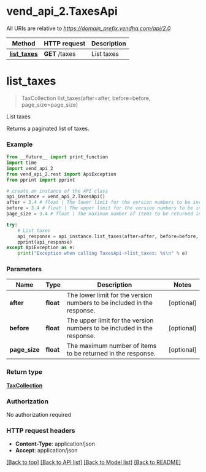 # vend_api_2.TaxesApi

All URIs are relative to *https://domain_prefix.vendhq.com/api/2.0*

Method | HTTP request | Description
------------- | ------------- | -------------
[**list_taxes**](TaxesApi.md#list_taxes) | **GET** /taxes | List taxes


# **list_taxes**
> TaxCollection list_taxes(after=after, before=before, page_size=page_size)

List taxes

Returns a paginated list of taxes.

### Example 
```python
from __future__ import print_function
import time
import vend_api_2
from vend_api_2.rest import ApiException
from pprint import pprint

# create an instance of the API class
api_instance = vend_api_2.TaxesApi()
after = 3.4 # float | The lower limit for the version numbers to be included in the response. (optional)
before = 3.4 # float | The upper limit for the version numbers to be included in the response. (optional)
page_size = 3.4 # float | The maximum number of items to be returned in the response. (optional)

try: 
    # List taxes
    api_response = api_instance.list_taxes(after=after, before=before, page_size=page_size)
    pprint(api_response)
except ApiException as e:
    print("Exception when calling TaxesApi->list_taxes: %s\n" % e)
```

### Parameters

Name | Type | Description  | Notes
------------- | ------------- | ------------- | -------------
 **after** | **float**| The lower limit for the version numbers to be included in the response. | [optional] 
 **before** | **float**| The upper limit for the version numbers to be included in the response. | [optional] 
 **page_size** | **float**| The maximum number of items to be returned in the response. | [optional] 

### Return type

[**TaxCollection**](TaxCollection.md)

### Authorization

No authorization required

### HTTP request headers

 - **Content-Type**: application/json
 - **Accept**: application/json

[[Back to top]](#) [[Back to API list]](../README.md#documentation-for-api-endpoints) [[Back to Model list]](../README.md#documentation-for-models) [[Back to README]](../README.md)

